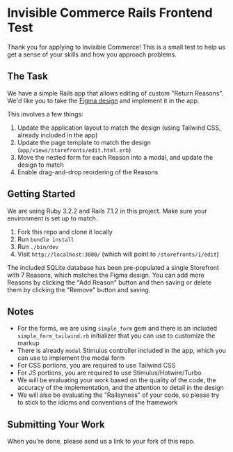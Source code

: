 # Invisible Commerce Rails Frontend Test

Thank you for applying to Invisible Commerce! This is a small test to help us get a sense of your skills and how you approach problems.

## The Task

We have a simple Rails app that allows editing of custom "Return Reasons". We'd like you to take the [Figma design](https://www.figma.com/file/ZrgctOIZqB7CMDZwkKcQrs/Front-Engineer-Exercise?type=design&node-id=1%3A384&mode=dev) and implement it in the app.

This involves a few things:
1. Update the application layout to match the design (using Tailwind CSS, already included in the app)
2. Update the page template to match the design (`app/views/storefronts/edit.html.erb`)
3. Move the nested form for each Reason into a modal, and update the design to match
4. Enable drag-and-drop reordering of the Reasons

## Getting Started

We are using Ruby 3.2.2 and Rails 7.1.2 in this project. Make sure your environment is set up to match.

1. Fork this repo and clone it locally
2. Run `bundle install`
3. Run `./bin/dev`
4. Visit `http://localhost:3000/` (which will point to `/storefronts/1/edit`)

The included SQLite database has been pre-populated a single Storefront with 7 Reasons, which matches the Figma design. 
You can add more Reasons by clicking the "Add Reason" button and then saving or delete them by clicking the "Remove" button and saving.

## Notes

- For the forms, we are using `simple_form` gem and there is an included `simple_form_tailwind.rb` initializer that you can use to customize the markup
- There is already `modal` Stimulus controller included in the app, which you can use to implement the modal form
- For CSS portions, you are required to use Tailwind CSS
- For JS portions, you are required to use Stimulus/Hotwire/Turbo
- We will be evaluating your work based on the quality of the code, the accuracy of the implementation, and the attention to detail in the design
- We will also be evaluating the "Railsyness" of your code, so please try to stick to the idioms and conventions of the framework

## Submitting Your Work

When you're done, please send us a link to your fork of this repo.
